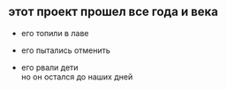 ## этот проект прошел все года и века
- его топили в лаве
* его пытались отменить
+ его рвали дети              
но он остался до наших дней
